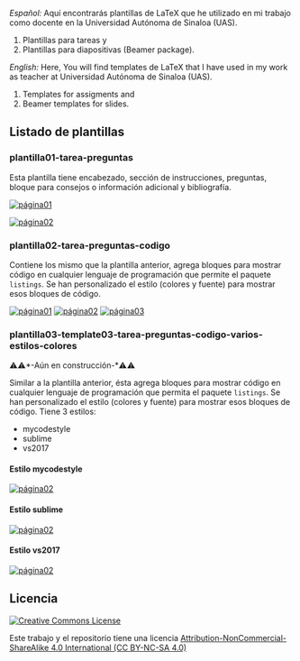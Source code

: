 *Español:*
Aquí encontrarás plantillas de LaTeX que he utilizado en mi trabajo como docente en la Universidad Autónoma de Sinaloa (UAS).
1. Plantillas para tareas y
2. Plantillas para diapositivas (Beamer package).

*English:*
Here, You will find templates de LaTeX that I have used in my work as teacher at Universidad Autónoma de Sinaloa (UAS).
1. Templates for assigments and
2. Beamer templates for slides.


## Listado de plantillas

### plantilla01-tarea-preguntas

Esta plantilla tiene encabezado, sección de instrucciones, preguntas, bloque para consejos o información adicional y bibliografía.


[![página01](https://github.com/rogelioprieto/latex-templates-UAS/blob/master/plantilla01-tarea-preguntas/screenshots/tarea06-1-small.png)](plantilla01-tarea-preguntas)

[![página02](https://github.com/rogelioprieto/latex-templates-UAS/blob/master/plantilla01-tarea-preguntas/screenshots/tarea06-2-small.png)](plantilla01-tarea-preguntas)





### plantilla02-tarea-preguntas-codigo

Contiene los mismo que la plantilla anterior, agrega bloques para mostrar código en cualquier lenguaje de programación que permite el paquete `listings`. Se han personalizado el estilo (colores y fuente) para mostrar esos bloques de código.


[![página01](https://raw.githubusercontent.com/rogelioprieto/latex-templates-UAS/master/plantilla02-tarea-preguntas-codigo/screenshots/tarea06-1-small.png)](https://github.com/rogelioprieto/latex-templates-UAS/tree/master/plantilla02-tarea-preguntas-codigo)
[![página02](https://raw.githubusercontent.com/rogelioprieto/latex-templates-UAS/master/plantilla02-tarea-preguntas-codigo/screenshots/tarea06-2-small.png)](https://github.com/rogelioprieto/latex-templates-UAS/tree/master/plantilla02-tarea-preguntas-codigo)
[![página03](https://raw.githubusercontent.com/rogelioprieto/latex-templates-UAS/master/plantilla02-tarea-preguntas-codigo/screenshots/tarea06-3-small.png)](https://github.com/rogelioprieto/latex-templates-UAS/tree/master/plantilla02-tarea-preguntas-codigo)


### plantilla03-template03-tarea-preguntas-codigo-varios-estilos-colores

⚠️⚠️*-Aún en construcción-*⚠️⚠️

Similar a la plantilla anterior, ésta agrega bloques para mostrar código en cualquier lenguaje de programación que permita el paquete `listings`. Se han personalizado el estilo (colores y fuente) para mostrar esos bloques de código.
Tiene 3 estilos:
- mycodestyle
- sublime
- vs2017

#### Estilo mycodestyle
[![página02](https://raw.githubusercontent.com/rogelioprieto/latex-templates-UAS/master/plantilla03-tarea-preguntas-codigo-estilos-colores/screenshots/mycodestyle/tarea06-mycodestyle-2-small.png)](https://github.com/rogelioprieto/latex-templates-UAS/tree/master/plantilla03-tarea-preguntas-codigo-estilos-colores)
#### Estilo sublime

[![página02](https://raw.githubusercontent.com/rogelioprieto/latex-templates-UAS/master/plantilla03-tarea-preguntas-codigo-estilos-colores/screenshots/sublime/tarea06-sublime-style-2-small.png)](https://github.com/rogelioprieto/latex-templates-UAS/tree/master/plantilla03-tarea-preguntas-codigo-estilos-colores)



#### Estilo vs2017
[![página02](https://raw.githubusercontent.com/rogelioprieto/latex-templates-UAS/master/plantilla03-tarea-preguntas-codigo-estilos-colores/screenshots/vs2017/tarea06-vs2017-2-small.png)](https://github.com/rogelioprieto/latex-templates-UAS/tree/master/plantilla03-tarea-preguntas-codigo-estilos-colores)




## Licencia 

[![Creative Commons License](https://mirrors.creativecommons.org/presskit/buttons/88x31/svg/by-nc-sa.svg)](https://creativecommons.org/licenses/by-nc-sa/4.0/)


Este trabajo y el repositorio tiene una licencia [Attribution-NonCommercial-ShareAlike 4.0 International (CC BY-NC-SA 4.0)](https://creativecommons.org/licenses/by-nc-sa/4.0/)